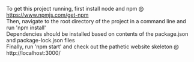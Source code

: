 To get this project running, first install node and npm @ https://www.npmjs.com/get-npm  
Then, navigate to the root directory of the project in a command line and run 'npm install'  
Dependencies should be installed based on contents of the package.json and package-lock.json files  
Finally, run 'npm start' and check out the pathetic website skeleton @ http://localhost:3000/  
